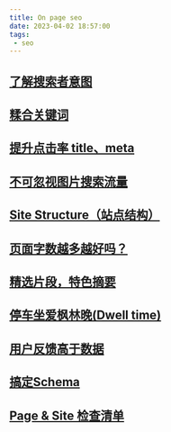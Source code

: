 ```yaml
---
title: On page seo
date: 2023-04-02 18:57:00
tags:
 - seo
---
```


## [了解搜索者意图](/seo/intention.html)

## [糅合关键词](/seo/blend-keywords.html)

## [提升点击率 title、meta](/seo/title-meta.html)

## [不可忽视图片搜索流量](/seo/image.html)

## [Site Structure（站点结构）](/seo/site-structure.html)

## [页面字数越多越好吗？](/seo/page-count.html)

## [精选片段，特色摘要](/seo/page-count.html)

## [停车坐爱枫林晚(Dwell time)](/seo/dwell-time.html)

## [用户反馈高于数据](/seo/feedback-important.html)

## [搞定Schema](/seo/schema.html)

## [Page & Site 检查清单](/seo/check-page-site.html)